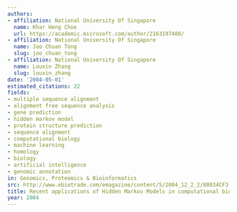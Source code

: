 ```yaml
---
authors:
- affiliation: National University Of Singapore
  name: Khar Heng Choo
  url: https://academic.microsoft.com/author/2163197480/
- affiliation: National University Of Singapore
  name: Joo Chuan Tong
  slug: joo_chuan_tong
- affiliation: National University Of Singapore
  name: Louxin Zhang
  slug: louxin_zhang
date: '2004-05-01'
estimated_citations: 22
fields:
- multiple sequence alignment
- alignment free sequence analysis
- gene prediction
- hidden markov model
- protein structure prediction
- sequence alignment
- computational biology
- machine learning
- homology
- biology
- artificial intelligence
- genomic annotation
in: Genomics, Proteomics & Bioinformatics
src: http://www.ebiotrade.com/emagazine/content/5/2004_12_2_2/80034CF3-607A-48DD-8323-67F32BECED7D/pdf/GPB2%282%29-04.pdf
title: Recent applications of Hidden Markov Models in computational biology.
year: 2004
---
```

